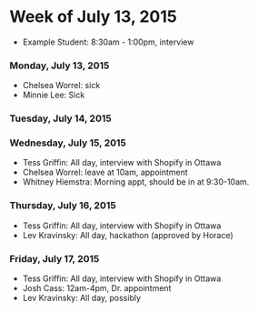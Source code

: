 # Week of July 13, 2015

* Example Student: 8:30am - 1:00pm, interview

### Monday, July 13, 2015
* Chelsea Worrel: sick
* Minnie Lee: Sick

### Tuesday, July 14, 2015

### Wednesday, July 15, 2015
* Tess Griffin: All day, interview with Shopify in Ottawa
* Chelsea Worrel: leave at 10am, appointment
* Whitney Hiemstra: Morning appt, should be in at 9:30-10am.

### Thursday, July 16, 2015
* Tess Griffin: All day, interview with Shopify in Ottawa
* Lev Kravinsky: All day, hackathon (approved by Horace)

### Friday, July 17, 2015
* Tess Griffin: All day, interview with Shopify in Ottawa
* Josh Cass: 12am-4pm, Dr. appointment
* Lev Kravinsky: All day, possibly 

